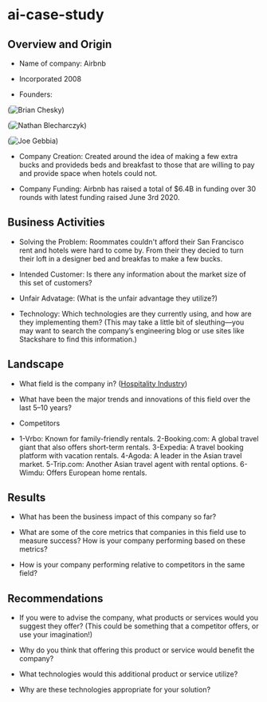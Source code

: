 # ai-case-study

## Overview and Origin

* Name of company: Airbnb

* Incorporated 2008

* Founders:

(![Brian Chesky](https://press.airbnb.com/wp-content/uploads/sites/4/2016/10/brian.jpg?fit=1000%2C1500))

(![Nathan Blecharczyk](https://metaunfolded.com/wp-content/uploads/2021/12/Nathan-Blecharczyk.jpg))

(![Joe Gebbia](https://www.theglobeandmail.com/resizer/e2NhD2bpbcHY7o4JwLYaPdewcGo=/1200x900/filters:quality(80)/cloudfront-us-east-1.images.arcpublishing.com/tgam/L3BPBE64NFBAZDZNCRBXCTWMNA.JPG))

* Company Creation: Created around the idea of making a few extra bucks and provideds beds and breakfast to those that are willing to pay and provide space when hotels could not. 

* Company Funding: Airbnb has raised a total of $6.4B in funding over 30 rounds with latest funding raised June 3rd 2020. 

## Business Activities

* Solving the Problem: Roommates couldn't afford their San Francisco rent and hotels were hard to come by. From their they decied to turn their loft in a designer bed and breakfas to make a few bucks. 

* Intended Customer: Is there any information about the market size of this set of customers?

* Unfair Advatage: (What is the unfair advantage they utilize?)

* Technology: Which technologies are they currently using, and how are they implementing them? (This may take a little bit of sleuthing&mdash;you may want to search the company’s engineering blog or use sites like Stackshare to find this information.)

## Landscape

* What field is the company in? ([Hospitality Industry](https://www.sureplaces.com/guides/how-airbnb-disrupted-the-hotel-industry/))

* What have been the major trends and innovations of this field over the last 5&ndash;10 years?

* Competitors
* 1-Vrbo: Known for family-friendly rentals.
  2-Booking.com: A global travel giant that also offers short-term rentals.
  3-Expedia: A travel booking platform with vacation rentals.
  4-Agoda: A leader in the Asian travel market.
  5-Trip.com: Another Asian travel agent with rental options.
  6-Wimdu: Offers European home rentals.

## Results

* What has been the business impact of this company so far?

* What are some of the core metrics that companies in this field use to measure success? How is your company performing based on these metrics?

* How is your company performing relative to competitors in the same field?

## Recommendations

* If you were to advise the company, what products or services would you suggest they offer? (This could be something that a competitor offers, or use your imagination!)

* Why do you think that offering this product or service would benefit the company?

* What technologies would this additional product or service utilize?

* Why are these technologies appropriate for your solution?

